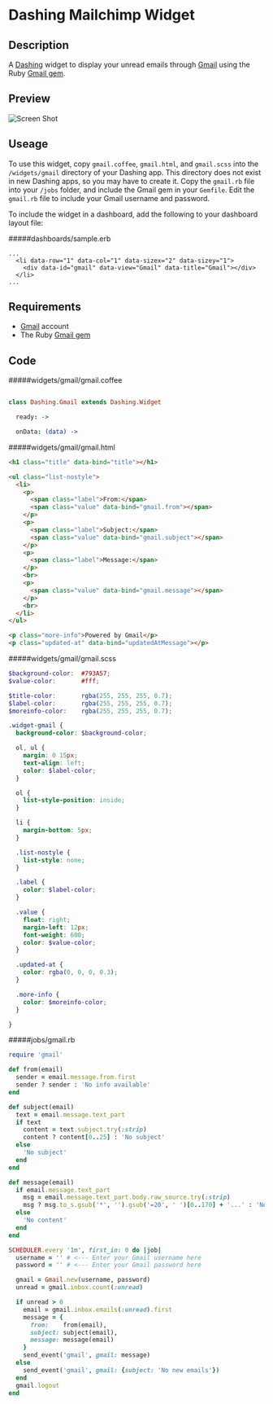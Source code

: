 Dashing Mailchimp Widget
=
Description
-

A [Dashing](http://shopify.github.com/dashing) widget to display your unread emails through [Gmail](http://www.gmail.com) using the Ruby [Gmail gem](https://github.com/dcparker/ruby-gmail).

Preview
-
![Screen Shot](http://i.imgur.com/D1SC3Ur.png)

Useage
-
To use this widget, copy `gmail.coffee`, `gmail.html`, and `gmail.scss` into the `/widgets/gmail` directory of your Dashing app.  This directory does not exist in new Dashing apps, so you may have to create it.  Copy the `gmail.rb` file into your `/jobs` folder, and include the Gmail gem in your `Gemfile`.  Edit the `gmail.rb` file to include your Gmail username and password.

To include the widget in a dashboard, add the following to your dashboard layout file:

#####dashboards/sample.erb

```HTML+ERB
...
  <li data-row="1" data-col="1" data-sizex="2" data-sizey="1">
    <div data-id="gmail" data-view="Gmail" data-title="Gmail"></div>
  </li>
...
```

Requirements
-
* [Gmail](http://www.gmail.com/) account
* The Ruby [Gmail gem](https://github.com/dcparker/ruby-gmail)

Code
-
#####widgets/gmail/gmail.coffee

```coffee

class Dashing.Gmail extends Dashing.Widget

  ready: ->

  onData: (data) ->
```

#####widgets/gmail/gmail.html

```HTML
<h1 class="title" data-bind="title"></h1>

<ul class="list-nostyle">
  <li>
    <p>
      <span class="label">From:</span>
      <span class="value" data-bind="gmail.from"></span>
    </p>
    <p>
      <span class="label">Subject:</span>
      <span class="value" data-bind="gmail.subject"></span>
    </p>
    <p>
      <span class="label">Message:</span>
    </p>
    <br>
    <p>
      <span class="value" data-bind="gmail.message"></span>
    </p>
    <br>
  </li>
</ul>

<p class="more-info">Powered by Gmail</p>
<p class="updated-at" data-bind="updatedAtMessage"></p>
```

#####widgets/gmail/gmail.scss

```SCSS
$background-color:  #793A57;
$value-color:       #fff;

$title-color:       rgba(255, 255, 255, 0.7);
$label-color:       rgba(255, 255, 255, 0.7);
$moreinfo-color:    rgba(255, 255, 255, 0.7);

.widget-gmail {
  background-color: $background-color;

  ol, ul {
    margin: 0 15px;
    text-align: left;
    color: $label-color;
  }

  ol {
    list-style-position: inside;
  }

  li {
    margin-bottom: 5px;
  }

  .list-nostyle {
    list-style: none;
  }

  .label {
    color: $label-color;
  }

  .value {
    float: right;
    margin-left: 12px;
    font-weight: 600;
    color: $value-color;
  }

  .updated-at {
    color: rgba(0, 0, 0, 0.3);
  }

  .more-info {
    color: $moreinfo-color;
  }

}
```

#####jobs/gmail.rb

```rb
require 'gmail'

def from(email)
  sender = email.message.from.first
  sender ? sender : 'No info available'
end

def subject(email)
  text = email.message.text_part
  if text
    content = text.subject.try(:strip)
    content ? content[0..25] : 'No subject'
  else
    'No subject'
  end
end

def message(email)
  if email.message.text_part
    msg = email.message.text_part.body.raw_source.try(:strip)
    msg ? msg.to_s.gsub('*', '').gsub('=20', ' ')[0..170] + '...' : 'No content'
  else
    'No content'
  end
end

SCHEDULER.every '1m', first_in: 0 do |job|
  username = '' # <--- Enter your Gmail username here
  password = '' # <--- Enter your Gmail password here

  gmail = Gmail.new(username, password)
  unread = gmail.inbox.count(:unread)

  if unread > 0
    email = gmail.inbox.emails(:unread).first
    message = {
      from:    from(email),
      subject: subject(email),
      message: message(email)
    }
    send_event('gmail', gmail: message)
  else
    send_event('gmail', gmail: {subject: 'No new emails'})
  end
  gmail.logout
end
```
